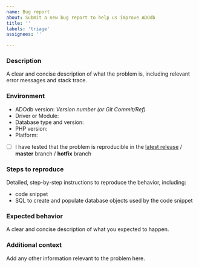 ```yaml
---
name: Bug report
about: Submit a new bug report to help us improve ADOdb
title: ''
labels: 'triage'
assignees: ''

---
```


### Description
A clear and concise description of what the problem is, including relevant error messages and stack trace.

### Environment
- ADOdb version: _Version number (or Git Commit/Ref)_
- Driver or Module: 
- Database type and version: 
- PHP version: 
- Platform: 

* [ ] I have tested that the problem is reproducible in the [latest release](https://github.com/ADOdb/ADOdb/releases/latest) / **master** branch / **hotfix** branch

### Steps to reproduce
Detailed, step-by-step instructions to reproduce the behavior, including:
- code snippet 
- SQL to create and populate database objects used by the code snippet

### Expected behavior
A clear and concise description of what you expected to happen.

### Additional context 
Add any other information relevant to the problem here.
